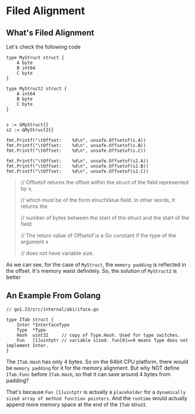 # Filed Alignment

## What's Filed Alignment

Let's check the following code 

```
type MyStruct struct {
	A byte
	B int64
	C byte
}

type MyStruct2 struct {
	A int64
	B byte
	C byte
}


s := &MyStruct{}
s2 := &MyStruct2{}

fmt.Printf("\tOffset:    %d\n", unsafe.Offsetof(s.A))
fmt.Printf("\tOffset:    %d\n", unsafe.Offsetof(s.B))
fmt.Printf("\tOffset:    %d\n", unsafe.Offsetof(s.C))

fmt.Printf("\tOffset:    %d\n", unsafe.Offsetof(s2.A))
fmt.Printf("\tOffset:    %d\n", unsafe.Offsetof(s2.B))
fmt.Printf("\tOffset:    %d\n", unsafe.Offsetof(s2.C))
```

>// Offsetof returns the offset within the struct of the field represented by x,
>
>// which must be of the form structValue.field. In other words, it returns the
>
>// number of bytes between the start of the struct and the start of the field.
>
>// The return value of Offsetof is a Go constant if the type of the argument x
>
>// does not have variable size.


As we can see, for the case of `MyStruct`, the `memory padding` is reflected in the offset. It's memory waist definitely. So, the solution of `MyStruct2` is better

## An Example From Golang 

```
// go1.23/src/internal/abi/iface.go

type ITab struct {
	Inter *InterfaceType
	Type  *Type
	Hash  uint32     // copy of Type.Hash. Used for type switches.
	Fun   [1]uintptr // variable sized. fun[0]==0 means Type does not implement Inter.
}

```

The `ITab.Hash` has only 4 bytes. So on the 64bit CPU platform, there would be `memory padding` for it for the memory alignment. But why NOT define `ITab.Func` before `ITab.Hash`, so that it can save around 4 bytes from padding? 

That's because `Fun [1]uintptr` is actually a `placeholder` for a `dynamically sized array of method function pointers`. And the `runtime` would actually append more memory space at the end of the `ITab` struct.

